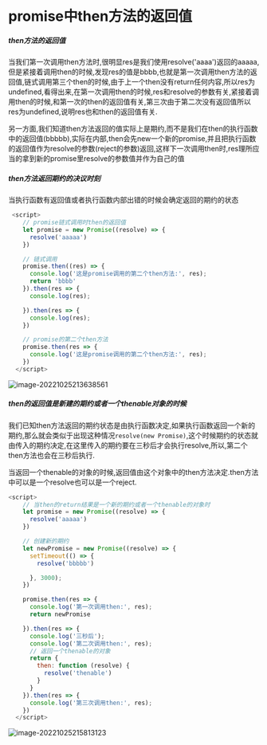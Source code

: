 # promise中then方法的返回值

##### then方法的返回值

当我们第一次调用then方法时,很明显res是我们使用resolve('aaaa')返回的aaaaa,但是紧接着调用then的时候,发现res的值是bbbb,也就是第一次调用then方法的返回值,链式调用第三个then的时候,由于上一个then没有return任何内容,所以res为undefined,看得出来,在第一次调用then的时候,res和resolve的参数有关,紧接着调用then的时候,和第一次的then的返回值有关,第三次由于第二次没有返回值所以res为undefined,说明res也和then的返回值有关.

另一方面,我们知道then方法返回的值实际上是期约,而不是我们在then的执行函数中的返回值(bbbbb),实际在内部,then会先new一个新的promise,并且把执行函数的返回值作为resolve的参数(reject的参数)返回,这样下一次调用then时,res理所应当的拿到新的promise里resolve的参数值并作为自己的值



##### then方法返回期约的决议时刻

当执行函数有返回值或者执行函数内部出错的时候会确定返回的期约的状态





```JavaScript
 <script>
    // promise链式调用时then的返回值
    let promise = new Promise((resolve) => {
      resolve('aaaaa')
    })

    // 链式调用
    promise.then((res) => {
      console.log('这是promise调用的第二个then方法:', res);
      return 'bbbb'
    }).then(res => {
      console.log(res);

    }).then(res => {
      console.log(res);
    })

    // promise的第二个then方法
    promise.then(res => {
      console.log('这是promise调用的第二个then方法:', res);
    })
  </script>
```

![image-20221025213638561](C:\Users\35392\AppData\Roaming\Typora\typora-user-images\image-20221025213638561.png)



##### then的返回值是新建的期约或者一个thenable对象的时候

我们已知then方法返回的期约状态是由执行函数决定,如果执行函数返回一个新的期约,那么就会类似于出现这种情况``resolve(new Promise)``,这个时候期约的状态就由传入的期约决定,在这里传入的期约要在三秒后才会执行resolve,所以,第二个then方法也会在三秒后执行.

当返回一个thenable的对象的时候,返回值由这个对象中的then方法决定.then方法中可以是一个resolve也可以是一个reject.

```JavaScript
<script>
    // 当then的return结果是一个新的期约或者一个thenable的对象时
    let promise = new Promise((resolve) => {
      resolve('aaaaa')
    })

    // 创建新的期约
    let newPromise = new Promise((resolve) => {
      setTimeout(() => {
        resolve('bbbbb')

      }, 3000);
    })

    promise.then(res => {
      console.log('第一次调用then:', res);
      return newPromise

    }).then(res => {
      console.log('三秒后');
      console.log('第二次调用then:', res);
      // 返回一个thenable的对象
      return {
        then: function (resolve) {
          resolve('thenable')
        }
      }
    }).then(res => {
      console.log('第三次调用then:', res);
    })
  </script>
```



![image-20221025215813123](C:\Users\35392\AppData\Roaming\Typora\typora-user-images\image-20221025215813123.png)

